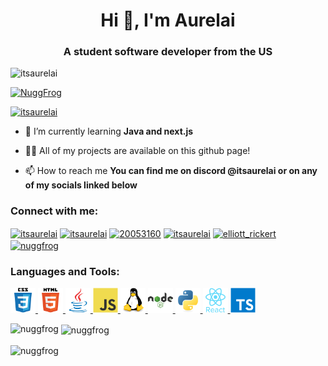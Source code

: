 <h1 align="center">Hi 👋, I'm Aurelai</h1>
<h3 align="center">A student software developer from the US</h3>

<p align="left"> <img src="https://komarev.com/ghpvc/?username=NuggFrog&label=Profile%20views&color=0e75b6&style=flat" alt="itsaurelai" /> </p>

<p align="left"> <a href="https://github.com/ryo-ma/github-profile-trophy"><img src="https://github-profile-trophy.vercel.app/?username=NuggFrog" alt="NuggFrog" /></a> </p>

<p align="left"> <a href="https://twitter.com/itsaurelai" target="blank"><img src="https://img.shields.io/twitter/follow/itsaurelai?logo=twitter&style=for-the-badge" alt="itsaurelai" /></a> </p>

- 🌱 I’m currently learning **Java and next.js**

- 👨‍💻 All of my projects are available on this github page!

- 📫 How to reach me **You can find me on discord @itsaurelai or on any of my socials linked below**

<h3 align="left">Connect with me:</h3>
<p align="left">
<a href="https://dev.to/itsaurelai" target="blank"><img align="center" src="https://raw.githubusercontent.com/rahuldkjain/github-profile-readme-generator/master/src/images/icons/Social/devto.svg" alt="itsaurelai" height="30" width="40" /></a>
<a href="https://twitter.com/itsaurelai" target="blank"><img align="center" src="https://raw.githubusercontent.com/rahuldkjain/github-profile-readme-generator/master/src/images/icons/Social/twitter.svg" alt="itsaurelai" height="30" width="40" /></a>
<a href="https://stackoverflow.com/users/20053160" target="blank"><img align="center" src="https://raw.githubusercontent.com/rahuldkjain/github-profile-readme-generator/master/src/images/icons/Social/stack-overflow.svg" alt="20053160" height="30" width="40" /></a>
<a href="https://www.youtube.com/c/itsaurelai" target="blank"><img align="center" src="https://raw.githubusercontent.com/rahuldkjain/github-profile-readme-generator/master/src/images/icons/Social/youtube.svg" alt="itsaurelai" height="30" width="40" /></a>
<a href="https://www.hackerrank.com/elliott_rickert" target="blank"><img align="center" src="https://raw.githubusercontent.com/rahuldkjain/github-profile-readme-generator/master/src/images/icons/Social/hackerrank.svg" alt="elliott_rickert" height="30" width="40" /></a>
<a href="https://www.leetcode.com/nuggfrog" target="blank"><img align="center" src="https://raw.githubusercontent.com/rahuldkjain/github-profile-readme-generator/master/src/images/icons/Social/leet-code.svg" alt="nuggfrog" height="30" width="40" /></a>
</p>

<h3 align="left">Languages and Tools:</h3>
<p align="left"> <a href="https://www.w3schools.com/css/" target="_blank" rel="noreferrer"> <img src="https://raw.githubusercontent.com/devicons/devicon/master/icons/css3/css3-original-wordmark.svg" alt="css3" width="40" height="40"/> </a> <a href="https://www.w3.org/html/" target="_blank" rel="noreferrer"> <img src="https://raw.githubusercontent.com/devicons/devicon/master/icons/html5/html5-original-wordmark.svg" alt="html5" width="40" height="40"/> </a> <a href="https://www.java.com" target="_blank" rel="noreferrer"> <img src="https://raw.githubusercontent.com/devicons/devicon/master/icons/java/java-original.svg" alt="java" width="40" height="40"/> </a> <a href="https://developer.mozilla.org/en-US/docs/Web/JavaScript" target="_blank" rel="noreferrer"> <img src="https://raw.githubusercontent.com/devicons/devicon/master/icons/javascript/javascript-original.svg" alt="javascript" width="40" height="40"/> </a> <a href="https://www.linux.org/" target="_blank" rel="noreferrer"> <img src="https://raw.githubusercontent.com/devicons/devicon/master/icons/linux/linux-original.svg" alt="linux" width="40" height="40"/> </a> <a href="https://nodejs.org" target="_blank" rel="noreferrer"> <img src="https://raw.githubusercontent.com/devicons/devicon/master/icons/nodejs/nodejs-original-wordmark.svg" alt="nodejs" width="40" height="40"/> </a> <a href="https://www.python.org" target="_blank" rel="noreferrer"> <img src="https://raw.githubusercontent.com/devicons/devicon/master/icons/python/python-original.svg" alt="python" width="40" height="40"/> </a> <a href="https://reactjs.org/" target="_blank" rel="noreferrer"> <img src="https://raw.githubusercontent.com/devicons/devicon/master/icons/react/react-original-wordmark.svg" alt="react" width="40" height="40"/> </a> <a href="https://www.typescriptlang.org/" target="_blank" rel="noreferrer"> <img src="https://raw.githubusercontent.com/devicons/devicon/master/icons/typescript/typescript-original.svg" alt="typescript" width="40" height="40"/> </a> </p>

<p><img align="left" src="https://github-readme-stats.vercel.app/api/top-langs?username=nuggfrog&show_icons=true&locale=en&layout=compact" alt="nuggfrog" /></p>

<p>&nbsp;<img align="center" src="https://github-readme-stats.vercel.app/api?username=nuggfrog&show_icons=true&locale=en" alt="nuggfrog" /></p>

<p><img align="center" src="https://github-readme-streak-stats.herokuapp.com/?user=nuggfrog&" alt="nuggfrog" /></p>

<!---
created with https://rahuldkjain.github.io/gh-profile-readme-generator/
--->

<!---
NuggFrog/NuggFrog is a ✨ special ✨ repository because its `README.md` (this file) appears on your GitHub profile.
You can click the Preview link to take a look at your changes.
--->
